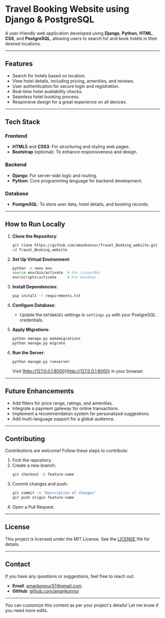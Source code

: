 # **Travel Booking Website using Django & PostgreSQL**

A user-friendly web application developed using **Django**, **Python**, **HTML**, **CSS**, and **PostgreSQL**, allowing users to search for and book hotels in their desired locations.

---

## **Features**
- Search for hotels based on location.
- View hotel details, including pricing, amenities, and reviews.
- User authentication for secure login and registration.
- Real-time hotel availability checks.
- Seamless hotel booking process.
- Responsive design for a great experience on all devices.

---

## **Tech Stack**
### **Frontend**
- **HTML5** and **CSS3**: For structuring and styling web pages.
- **Bootstrap** (optional): To enhance responsiveness and design.

### **Backend**
- **Django**: For server-side logic and routing.
- **Python**: Core programming language for backend development.

### **Database**
- **PostgreSQL**: To store user data, hotel details, and booking records.

---

## **How to Run Locally**
1. **Clone the Repository**:
   ```bash
   git clone https://github.com/amankonnur/Travel_Booking_website.git
   cd Travel_Booking_website
   ```

2. **Set Up Virtual Environment**:
   ```bash
   python -m venv env
   source env/bin/activate  # For Linux/Mac
   env\Scripts\activate     # For Windows
   ```

3. **Install Dependencies**:
   ```bash
   pip install -r requirements.txt
   ```

4. **Configure Database**:
   - Update the `DATABASES` settings in `settings.py` with your PostgreSQL credentials.

5. **Apply Migrations**:
   ```bash
   python manage.py makemigrations
   python manage.py migrate
   ```

6. **Run the Server**:
   ```bash
   python manage.py runserver
   ```
   Visit [http://127.0.0.1:8000](http://127.0.0.1:8000) in your browser.

---

## **Future Enhancements**
- Add filters for price range, ratings, and amenities.
- Integrate a payment gateway for online transactions.
- Implement a recommendation system for personalized suggestions.
- Add multi-language support for a global audience.

---

## **Contributing**
Contributions are welcome! Follow these steps to contribute:
1. Fork the repository.
2. Create a new branch:
   ```bash
   git checkout -b feature-name
   ```
3. Commit changes and push:
   ```bash
   git commit -m "Description of changes"
   git push origin feature-name
   ```
4. Open a Pull Request.

---

## **License**
This project is licensed under the MIT License. See the [LICENSE](LICENSE) file for details.

---

## **Contact**
If you have any questions or suggestions, feel free to reach out:
- **Email**: [amankonnur07@gmail.com](mailto:amankonnur07@gmail.com)
- **GitHub**: [github.com/amankonnur](https://github.com/amankonnur)

---

You can customize this content as per your project's details! Let me know if you need more edits.
